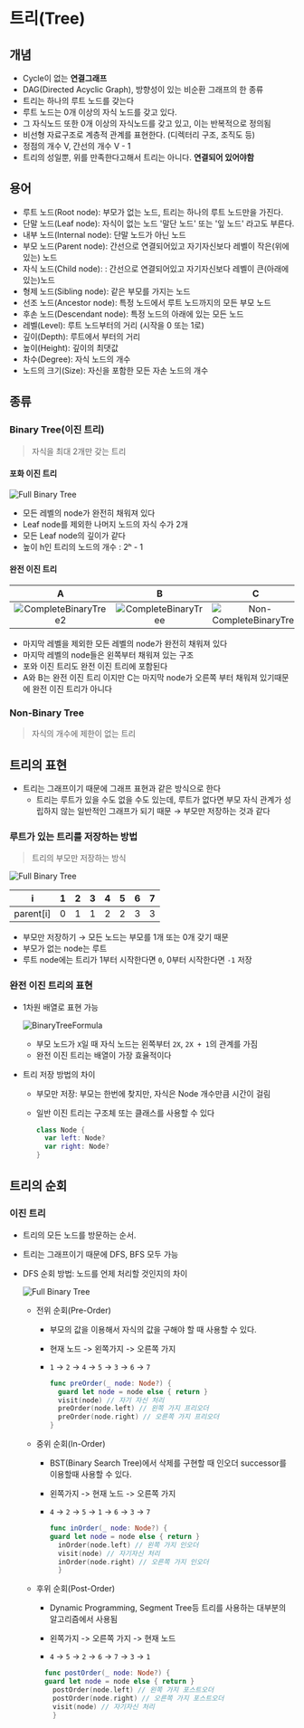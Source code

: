 # 트리(Tree)

## 개념

- Cycle이 없는 **연결그래프**
- DAG(Directed Acyclic Graph), 방향성이 있는 비순환 그래프의 한 종류  
- 트리는 하나의 루트 노드를 갖는다
- 루트 노드는 0개 이상의 자식 노드를 갖고 있다.
- 그 자식노드 또한 0개 이상의 자식노드를 갖고 있고, 이는 반복적으로 정의됨
- 비선형 자료구조로 계층적 관계를 표현한다. (디렉터리 구조, 조직도 등)
- 정점의 개수 V, 간선의 개수 V - 1
- 트리의 성일뿐, 위를 만족한다고해서 트리는 아니다. **연결되어 있어야함**

## 용어

- 루트 노드(Root node): 부모가 없는 노드, 트리는 하나의 루트 노드만을 가진다.
- 단말 노드(Leaf node): 자식이 없는 노드 '말단 노드' 또는 '잎 노드' 라고도 부른다.
- 내부 노드(Internal node): 단말 노드가 아닌 노드
- 부모 노드(Parent node): 간선으로 연결되어있고 자기자신보다 레벨이 작은(위에 있는) 노드
- 자식 노드(Child node): : 간선으로 연결되어있고 자기자신보다 레벨이 큰(아래에 있는)노드
- 형제 노드(Sibling node): 같은 부모를 가지는 노드
- 선조 노드(Ancestor node): 특정 노드에서 루트 노드까지의 모든 부모 노드
- 후손 노드(Descendant node): 특정 노드의 아래에 있는 모든 노드
- 레벨(Level): 루트 노드부터의 거리 (시작을 0 또는 1로)
- 깊이(Depth): 루트에서 부터의 거리
- 높이(Height): 깊이의 최댓값
- 차수(Degree): 자식 노드의 개수
- 노드의 크기(Size): 자신을 포함한 모든 자손 노드의 개수



## 종류

### Binary Tree(이진 트리)

> 자식을 최대 2개만 갖는 트리



#### 포화 이진 트리

![Full Binary Tree](https://github.com/JoongChangYang/DataStructure/blob/master/Assets/FullBinaryTree.png)

- 모든 레벨의 node가 완전히 채워져 있다
- Leaf node를 제외한 나머지 노드의 자식 수가 2개
- 모든 Leaf node의 깊이가 같다
- 높이 h인 트리의 노드의 개수 : 2ʰ - 1



#### 완전 이진 트리

|                              A                               |                              B                               |                              C                               |
| :----------------------------------------------------------: | :----------------------------------------------------------: | :----------------------------------------------------------: |
| ![CompleteBinaryTree2](https://github.com/JoongChangYang/DataStructure/blob/master/Assets/CompleteBinaryTree2.png) | ![CompleteBinaryTree](https://github.com/JoongChangYang/DataStructure/blob/master/Assets/CompleteBinaryTree.png) | ![Non-CompleteBinaryTree](https://github.com/JoongChangYang/DataStructure/blob/master/Assets/Non-CompleteBinaryTree.png) |



- 마지막 레벨을 제외한 모든 레벨의 node가 완전히 채워져 있다
- 마지막 레벨의 node들은 왼쪽부터 채워져 있는 구조
- 포와 이진 트리도 완전 이진 트리에 포함된다
- A와 B는 완전 이진 트리 이지만 C는 마지막 node가 오른쪽 부터 채워져 있기때문에 완전 이진 트리가 아니다



### Non-Binary Tree

> 자식의 개수에 제한이 없는 트리



## 트리의 표현

- 트리는 그래프이기 때문에 그래프 표현과 같은 방식으로 한다
  - 트리는 루트가 있을 수도 없을 수도 있는데, 루트가 없다면 부모 자식 관계가 성립하지 않는 일반적인 그래프가 되기 때문 → 부모만 저장하는 것과 같다

### 루트가 있는 트리를 저장하는 방법

> 트리의 부모만 저장하는 방식

![Full Binary Tree](https://github.com/JoongChangYang/DataStructure/blob/master/Assets/FullBinaryTree.png)

| i         | 1    | 2    | 3    | 4    | 5    | 6    | 7    |
| --------- | ---- | ---- | ---- | ---- | ---- | ---- | ---- |
| parent[i] | 0    | 1    | 1    | 2    | 2    | 3    | 3    |

- 부모만 저장하기 → 모든 노드는 부모를 1개 또는 0개 갖기 때문
- 부모가 없는 node는 루트
- 루트 node에는 트리가 1부터 시작한다면 `0`, 0부터 시작한다면 `-1` 저장



### 완전 이진 트리의 표현

- 1차원 배열로 표현 가능

  ![BinaryTreeFormula](https://github.com/JoongChangYang/DataStructure/blob/master/Assets/BinaryTreeFormula.png)

  - 부모 노드가 `X`일 때 자식 노드는 왼쪽부터 `2X`, `2X + 1`의 관계를 가짐
  - 완전 이진 트리는 배열이 가장 효율적이다

- 트리 저장 방법의 차이

  - 부모만 저장: 부모는 한번에 찾지만, 자식은 Node 개수만큼 시간이 걸림

  - 일반 이진 트리는 구조체 또는 클래스를 사용할 수 있다

    ```swift
    class Node {
      var left: Node?
      var right: Node?
    }
    ```

    

## 트리의 순회

### 이진 트리

- 트리의 모든 노드를 방문하는 순서.

- 트리는 그래프이기 때문에 DFS, BFS 모두 가능

- DFS 순회 방법: 노드를 언제 처리할 것인지의 차이

  ![Full Binary Tree](https://github.com/JoongChangYang/DataStructure/blob/master/Assets/FullBinaryTree.png)

  - 전위 순회(Pre-Order)

    - 부모의 값을 이용해서 자식의 값을 구해야 할 때 사용할 수 있다.

    - 현재 노드 -> 왼쪽가지 -> 오른쪽 가지
  
    - `1` → `2` → `4` → `5` → `3` → `6` → `7`
  
      ```swift
      func preOrder(_ node: Node?) {
        guard let node = node else { return }
        visit(node) // 자기 자신 처리
      	preOrder(node.left) // 왼쪽 가지 프리오더
        preOrder(node.right) // 오른쪽 가지 프리오더
  	  }
      ```

      

  - 중위 순회(In-Order)

    - BST(Binary Search Tree)에서 삭제를 구현할 때 인오더 successor를 이용할때 사용할 수 있다.
  
    - 왼쪽가지 -> 현재 노드 -> 오른쪽 가지
  
    - `4` → `2` → `5` → `1` → `6` → `3` → `7` 
  
      ```swift
      func inOrder(_ node: Node?) {
      guard let node = node else { return }
        inOrder(node.left) // 왼쪽 가지 인오더
      	visit(node) // 자기자신 처리
        inOrder(node.right) // 오른쪽 가지 인오더
    	}
      ```

  - 후위 순회(Post-Order)
  
    - Dynamic Programming, Segment Tree등 트리를 사용하는 대부분의 알고리즘에서 사용됨
  
    - 왼쪽가지 -> 오른쪽 가지 -> 현재 노드
  
    - `4` → `5` → `2` → `6` → `7` → `3` → `1`
    
    ```swift
      func postOrder(_ node: Node?) {
      guard let node = node else { return }
        postOrder(node.left) // 왼쪽 가지 포스트오더
        postOrder(node.right) // 오른쪽 가지 포스트오더
        visit(node) // 자기자신 처리
    	}
    ```
    
      
  
  